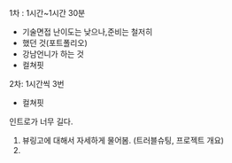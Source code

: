 
1차 : 1시간~1시간 30분
- 기술면접 난이도는 낮으나,준비는 철저히
- 했던 것(포트폴리오)
- 강남언니가 하는 것
- 컬쳐핏

2차: 1시간씩 3번
- 컬쳐핏


인트로가 너무 길다.
1. 뷰링고에 대해서 자세하게 물어봄. 
   (트러블슈팅, 프로젝트 개요)
2. 